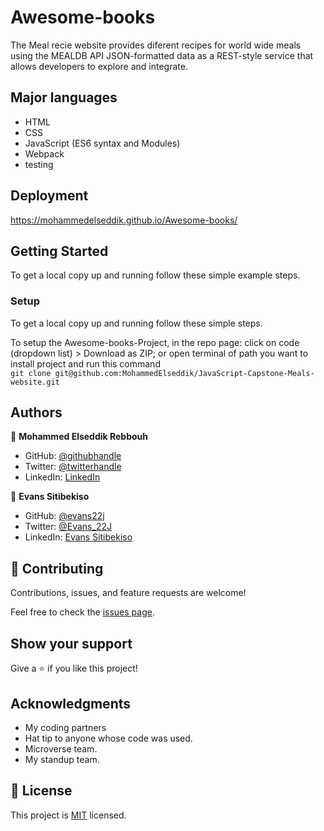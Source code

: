# Awesome-books

The Meal recie website provides diferent recipes for world wide meals using the MEALDB API  JSON-formatted data as a REST-style service that allows developers to explore and integrate.

## Major languages

- HTML
- CSS
- JavaScript (ES6 syntax and Modules)
- Webpack
- testing

## Deployment

https://mohammedelseddik.github.io/Awesome-books/

## Getting Started

To get a local copy up and running follow these simple example steps.

### Setup

To get a local copy up and running follow these simple steps.

To setup the Awesome-books-Project, in the repo page:
click on code (dropdown list) > Download as ZIP;
or open terminal of path you want to install project and run this command <br>
`git clone git@github.com:MohammedElseddik/JavaScript-Capstone-Meals-website.git`


## Authors

👤 **Mohammed Elseddik Rebbouh**

- GitHub: [@githubhandle](https://github.com/MohammedElseddik)
- Twitter: [@twitterhandle](https://twitter.com/RebbouhElseddik)
- LinkedIn: [LinkedIn](https://www.linkedin.com/in/mohammed-elseddik-rebbouh-676500192)


👤 **Evans Sitibekiso**

- GitHub: [@evans22j](https://github.com/evans22j)
- Twitter: [@Evans_22J](https://twitter.com/Evans_22J)
- LinkedIn: [Evans Sitibekiso](https://www.linkedin.com/in/evans-sitibekiso-a85753202/)

## 🤝 Contributing
Contributions, issues, and feature requests are welcome!

Feel free to check the [issues page](https://github.com/MohammedElseddik/JavaScript-Capstone-Meals-website/issues).

## Show your support

Give a ⭐️ if you like this project!

## Acknowledgments

- My coding partners
- Hat tip to anyone whose code was used.
- Microverse team.
- My standup team.

## 📝 License

This project is [MIT](/MIT.md) licensed.
